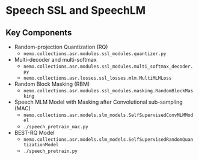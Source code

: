 
# Speech SSL and SpeechLM


## Key Components

- Random-projection Quantization (RQ)
  - `nemo.collections.asr.modules.ssl_modules.quantizer.py`
- Multi-decoder and multi-softmax
  - `nemo.collections.asr.modules.ssl_modules.multi_softmax_decoder.py`
  - `nemo.collections.asr.losses.ssl_losses.mlm.MultiMLMLoss` 
- Random Block Masking (RBM)
  - `nemo.collections.asr.modules.ssl_modules.masking.RandomBlockMasking`
- Speech MLM Model with Masking after Convolutional sub-sampling (MAC)
  - `nemo.collections.asr.models.slm_models.SelfSupervisedConvMLMModel`
  - `./speech_pretrain_mac.py`
- BEST-RQ Model
  - `nemo.collections.asr.models.slm_models.SelfSupervisedRandomQuantizationModel`
  - `./speech_pretrain.py`
